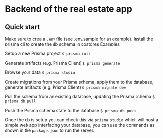 # Backend of the real estate app

## Quick start

Make sure to crea a ```.env``` file (see .env.sample for an example).
Install the prisma cli to create the db schema in postgres
Examples

  Setup a new Prisma project
  ```$ prisma init```

  Generate artifacts (e.g. Prisma Client)
  ```$ prisma generate```

  Browse your data
  ```$ prisma studio```

  Create migrations from your Prisma schema, apply them to the database, generate artifacts (e.g. Prisma Client)
  ```$ prisma migrate dev```

  Pull the schema from an existing database, updating the Prisma schema
  ```$ prisma db pull```

  Push the Prisma schema state to the database
  ```$ prisma db push```

Once the db is setup you can check this via ```prisma studio``` which will host a simple web app interfacing your database, you can use the commands as shown in the ```package.json``` to run the server.